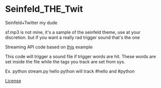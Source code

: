 # Seinfeld_THE_Twit
Seinfeld+Twitter my dude

sf.mp3 is not mine, it's a sample of the seinfeld theme, use at your discretion. but if you want a really rad trigger sound that's the one

Streaming API code based on [this](http://adilmoujahid.com/posts/2014/07/twitter-analytics/) example

This code will trigger a sound file if trigger words are hit. These words are set inside the file while the tags you track are set from sys.

Ex. python stream.py hello python will track #hello and #python

[License](https://github.com/MaxLFarrell/Seinfeld_THE_Twit/blob/master/LICENSE-en.md)
